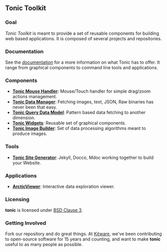 ## Tonic Toolkit ##

### Goal

_Tonic Toolkit_ is meant to provide a set of reusable components for building
web based applications. It is composed of several projects and repositories.

### Documentation

See the [documentation](https://kitware.github.io/tonic) for a
more information on what Tonic has to offer. It range from graphical components
to command line tools and applications.

### Components

- __[Tonic Mouse Handler](http://kitware.github.io/tonic-mouse-handler/)__: Mouse/Touch handler for simple drag/zoom actions management.
- __[Tonic Data Manager](http://kitware.github.io/tonic-data-manager/)__: Fetching images, text, JSON, Raw binaries has never been that easy.
- __[Tonic Query Data Model](http://kitware.github.io/tonic-query-data-model/)__: Pattern based data fetching to another dimension.
- __[Tonic Widgets](http://kitware.github.io/tonic-widgets/)__: Reusable set of graphical components.
- __[Tonic Image Builder](http://kitware.github.io/tonic-image-builder/)__: Set of data processing algorithms meant to produce images.

### Tools

- __[Tonic Site Generator](http://kitware.github.io/tonic-site-generator/)__: Jekyll, Docco, Mdoc working together to build your Website.

### Applications

- __[ArcticViewer](http://kitware.github.io/in-situ-data-viewer/)__: Interactive data exploration viewer.

### Licensing

**tonic** is licensed under [BSD Clause 3](LICENSE).

### Getting Involved

Fork our repository and do great things. At [Kitware](http://www.kitware.com),
we've been contributing to open-source software for 15 years and counting, and
want to make **tonic** useful to as many people as possible.
